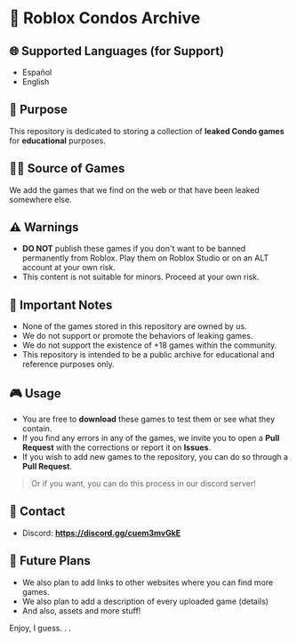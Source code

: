 # 🔞 Roblox Condos Archive 

## 🌐 Supported Languages (for Support)
- Español
- English

## 🎯 Purpose
This repository is dedicated to storing a collection of **leaked Condo games** for **educational** purposes.

## 🕵️‍♂️ Source of Games
We add the games that we find on the web or that have been leaked somewhere else.

## ⚠️ Warnings
- **DO NOT** publish these games if you don't want to be banned permanently from Roblox. Play them on Roblox Studio or on an ALT account at your own risk.
- This content is not suitable for minors. Proceed at your own risk.

## 📝 Important Notes
- None of the games stored in this repository are owned by us. 
- We do not support or promote the behaviors of leaking games.
- We do not support the existence of +18 games within the community.
- This repository is intended to be a public archive for educational and reference purposes only.

## 🎮 Usage
- You are free to **download** these games to test them or see what they contain.
- If you find any errors in any of the games, we invite you to open a **Pull Request** with the corrections or report it on **Issues**.
- If you wish to add new games to the repository, you can do so through a **Pull Request**. 
> Or if you want, you can do this process in our discord server!

## 📧 Contact
- Discord: **https://discord.gg/cuem3mvGkE** 

## 🚀 Future Plans
- We also plan to add links to other websites where you can find more games.
- We also plan to add a description of every uploaded game (details)
- And also, assets and more stuff!

Enjoy, I guess. . . 

